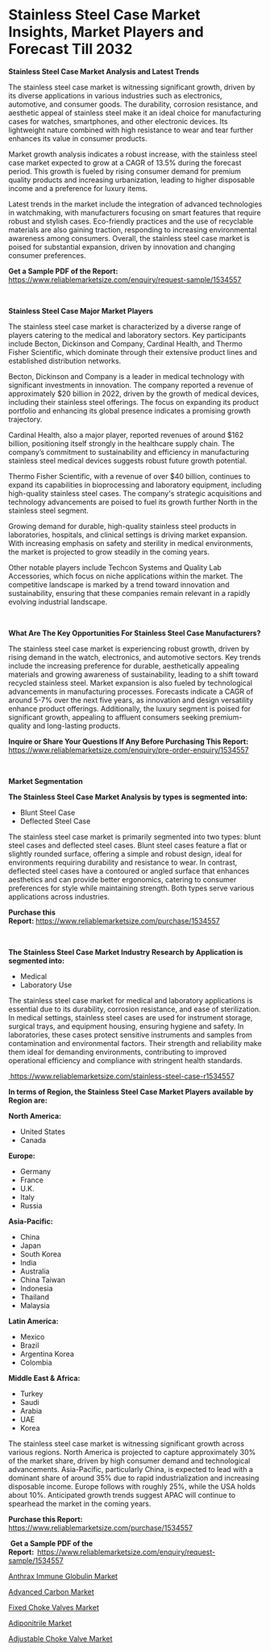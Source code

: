 <p><h1>Stainless Steel Case Market Insights, Market Players and Forecast Till 2032</h1></p><p><strong>Stainless Steel Case Market Analysis and Latest Trends</strong></p>
<p><p>The stainless steel case market is witnessing significant growth, driven by its diverse applications in various industries such as electronics, automotive, and consumer goods. The durability, corrosion resistance, and aesthetic appeal of stainless steel make it an ideal choice for manufacturing cases for watches, smartphones, and other electronic devices. Its lightweight nature combined with high resistance to wear and tear further enhances its value in consumer products.</p><p>Market growth analysis indicates a robust increase, with the stainless steel case market expected to grow at a CAGR of 13.5% during the forecast period. This growth is fueled by rising consumer demand for premium quality products and increasing urbanization, leading to higher disposable income and a preference for luxury items. </p><p>Latest trends in the market include the integration of advanced technologies in watchmaking, with manufacturers focusing on smart features that require robust and stylish cases. Eco-friendly practices and the use of recyclable materials are also gaining traction, responding to increasing environmental awareness among consumers. Overall, the stainless steel case market is poised for substantial expansion, driven by innovation and changing consumer preferences.</p></p>
<p><strong>Get a Sample PDF of the Report:&nbsp;</strong> <a href="https://www.reliablemarketsize.com/enquiry/request-sample/1534557?utm_campaign=1991&utm_medium=2&utm_source=Github&utm_content=ia&utm_term=30012025&utm_id=stainless-steel-case">https://www.reliablemarketsize.com/enquiry/request-sample/1534557</a></p>
<p>&nbsp;</p>
<p><strong>Stainless Steel Case Major Market Players</strong></p>
<p><p>The stainless steel case market is characterized by a diverse range of players catering to the medical and laboratory sectors. Key participants include Becton, Dickinson and Company, Cardinal Health, and Thermo Fisher Scientific, which dominate through their extensive product lines and established distribution networks. </p><p>Becton, Dickinson and Company is a leader in medical technology with significant investments in innovation. The company reported a revenue of approximately $20 billion in 2022, driven by the growth of medical devices, including their stainless steel offerings. The focus on expanding its product portfolio and enhancing its global presence indicates a promising growth trajectory.</p><p>Cardinal Health, also a major player, reported revenues of around $162 billion, positioning itself strongly in the healthcare supply chain. The company’s commitment to sustainability and efficiency in manufacturing stainless steel medical devices suggests robust future growth potential.</p><p>Thermo Fisher Scientific, with a revenue of over $40 billion, continues to expand its capabilities in bioprocessing and laboratory equipment, including high-quality stainless steel cases. The company's strategic acquisitions and technology advancements are poised to fuel its growth further North in the stainless steel segment.</p><p>Growing demand for durable, high-quality stainless steel products in laboratories, hospitals, and clinical settings is driving market expansion. With increasing emphasis on safety and sterility in medical environments, the market is projected to grow steadily in the coming years. </p><p>Other notable players include Techcon Systems and Quality Lab Accessories, which focus on niche applications within the market. The competitive landscape is marked by a trend toward innovation and sustainability, ensuring that these companies remain relevant in a rapidly evolving industrial landscape.</p></p>
<p>&nbsp;</p>
<p><strong>What Are The Key Opportunities For Stainless Steel Case Manufacturers?</strong></p>
<p><p>The stainless steel case market is experiencing robust growth, driven by rising demand in the watch, electronics, and automotive sectors. Key trends include the increasing preference for durable, aesthetically appealing materials and growing awareness of sustainability, leading to a shift toward recycled stainless steel. Market expansion is also fueled by technological advancements in manufacturing processes. Forecasts indicate a CAGR of around 5-7% over the next five years, as innovation and design versatility enhance product offerings. Additionally, the luxury segment is poised for significant growth, appealing to affluent consumers seeking premium-quality and long-lasting products.</p></p>
<p><strong>Inquire or Share Your Questions If Any Before Purchasing This Report:</strong> <a href="https://www.reliablemarketsize.com/enquiry/pre-order-enquiry/1534557?utm_campaign=1991&utm_medium=2&utm_source=Github&utm_content=ia&utm_term=30012025&utm_id=stainless-steel-case">https://www.reliablemarketsize.com/enquiry/pre-order-enquiry/1534557</a></p>
<p>&nbsp;</p>
<p><strong>Market Segmentation</strong></p>
<p><strong>The Stainless Steel Case Market Analysis by types is segmented into:</strong></p>
<p><ul><li>Blunt Steel Case</li><li>Deflected Steel Case</li></ul></p>
<p><p>The stainless steel case market is primarily segmented into two types: blunt steel cases and deflected steel cases. Blunt steel cases feature a flat or slightly rounded surface, offering a simple and robust design, ideal for environments requiring durability and resistance to wear. In contrast, deflected steel cases have a contoured or angled surface that enhances aesthetics and can provide better ergonomics, catering to consumer preferences for style while maintaining strength. Both types serve various applications across industries.</p></p>
<p><strong>Purchase this Report:&nbsp;</strong><a href="https://www.reliablemarketsize.com/purchase/1534557?utm_campaign=1991&utm_medium=2&utm_source=Github&utm_content=ia&utm_term=30012025&utm_id=stainless-steel-case">https://www.reliablemarketsize.com/purchase/1534557</a></p>
<p>&nbsp;</p>
<p><strong>The Stainless Steel Case Market Industry Research by Application is segmented into:</strong></p>
<p><ul><li>Medical</li><li>Laboratory Use</li></ul></p>
<p><p>The stainless steel case market for medical and laboratory applications is essential due to its durability, corrosion resistance, and ease of sterilization. In medical settings, stainless steel cases are used for instrument storage, surgical trays, and equipment housing, ensuring hygiene and safety. In laboratories, these cases protect sensitive instruments and samples from contamination and environmental factors. Their strength and reliability make them ideal for demanding environments, contributing to improved operational efficiency and compliance with stringent health standards.</p></p>
<p><a href="https://www.reliablemarketsize.com/stainless-steel-case-r1534557?utm_campaign=1991&utm_medium=2&utm_source=Github&utm_content=ia&utm_term=30012025&utm_id=stainless-steel-case">&nbsp;https://www.reliablemarketsize.com/stainless-steel-case-r1534557</a></p>
<p><strong>In terms of Region, the Stainless Steel Case Market Players available by Region are:</strong></p>
<p>
    <p> <strong> North America: </strong>
        <ul>
            <li>United States</li>
            <li>Canada</li>
        </ul>
        </p> 
    <p> <strong> Europe: </strong>
        <ul>
            <li>Germany</li>
            <li>France</li>
            <li>U.K.</li>
            <li>Italy</li>
            <li>Russia</li>
        </ul>
        </p> 
    <p> <strong> Asia-Pacific: </strong>
        <ul>
            <li>China</li>
            <li>Japan</li>
            <li>South Korea</li>
            <li>India</li>
            <li>Australia</li>
            <li>China Taiwan</li>
            <li>Indonesia</li>
            <li>Thailand</li>
            <li>Malaysia</li>
        </ul>
        </p> 
    <p> <strong> Latin America: </strong>
        <ul>
            <li>Mexico</li>
            <li>Brazil</li>
            <li>Argentina Korea</li>
            <li>Colombia</li>
        </ul>
        </p> 
    <p> <strong> Middle East & Africa: </strong>
        <ul>
            <li>Turkey</li>
            <li>Saudi</li>
            <li>Arabia</li>
            <li>UAE</li>
            <li>Korea</li>
        </ul>
    </p>
    </p>
<p><p>The stainless steel case market is witnessing significant growth across various regions. North America is projected to capture approximately 30% of the market share, driven by high consumer demand and technological advancements. Asia-Pacific, particularly China, is expected to lead with a dominant share of around 35% due to rapid industrialization and increasing disposable income. Europe follows with roughly 25%, while the USA holds about 10%. Anticipated growth trends suggest APAC will continue to spearhead the market in the coming years.</p></p>
<p><strong>Purchase this Report: </strong><a href="https://www.reliablemarketsize.com/purchase/1534557?utm_campaign=1991&utm_medium=2&utm_source=Github&utm_content=ia&utm_term=30012025&utm_id=stainless-steel-case">https://www.reliablemarketsize.com/purchase/1534557</a></p>
<p>&nbsp;<strong>Get a Sample PDF of the Report:&nbsp;&nbsp;</strong><a href="https://www.reliablemarketsize.com/enquiry/request-sample/1534557?utm_campaign=1991&utm_medium=2&utm_source=Github&utm_content=ia&utm_term=30012025&utm_id=stainless-steel-case">https://www.reliablemarketsize.com/enquiry/request-sample/1534557</a></p>
<p><strong></strong></p>
<p><p><a href="https://www.linkedin.com/pulse/anthrax-immune-globulin-market-size-growing-cagr-81-from-zcvuf?utm_campaign=1991&utm_medium=2&utm_source=Github&utm_content=ia&utm_term=30012025&utm_id=stainless-steel-case">Anthrax Immune Globulin Market</a></p><p><a href="https://github.com/triattwood9919/Market-Research-Report-List-1/blob/main/advanced-carbon-market.md?utm_campaign=1991&utm_medium=2&utm_source=Github&utm_content=ia&utm_term=30012025&utm_id=stainless-steel-case">Advanced Carbon Market</a></p><p><a href="https://www.linkedin.com/pulse/fixed-choke-valves-market-analysis-report-2025-2032-sales-revenue-g1kdf?utm_campaign=1991&utm_medium=2&utm_source=Github&utm_content=ia&utm_term=30012025&utm_id=stainless-steel-case">Fixed Choke Valves Market</a></p><p><a href="https://github.com/stillsfloria19981/Market-Research-Report-List-1/blob/main/adiponitrile-market.md?utm_campaign=1991&utm_medium=2&utm_source=Github&utm_content=ia&utm_term=30012025&utm_id=stainless-steel-case">Adiponitrile Market</a></p><p><a href="https://www.linkedin.com/pulse/adjustable-choke-valve-market-overview-expected-growth-utzoc?utm_campaign=1991&utm_medium=2&utm_source=Github&utm_content=ia&utm_term=30012025&utm_id=stainless-steel-case">Adjustable Choke Valve Market</a></p></p>